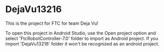 # DejaVu13216
This is the project for FTC for team Deja Vu!

To open this project in Android Studio, use the Open project option and select 'FtcRobotController-7.0' folder to import as Android project. If you import 'DejaVu13216' folder it won't be recognized as an android project.
